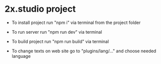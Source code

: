 # 2x.studio project

* To install project run "npm i" via terminal from the project folder

* To run server run "npm run dev" via terminal

* To build project run "npm run build" via terminal

* To change texts on web site go to "plugins/lang/..." and choose needed language
